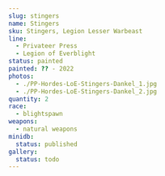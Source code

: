 ```yaml
---
slug: stingers
name: Stingers
sku: Stingers, Legion Lesser Warbeast
line:
  - Privateer Press
  - Legion of Everblight
status: painted
painted: ?? - 2022
photos:
  - ./PP-Hordes-LoE-Stingers-Dankel_1.jpg
  - ./PP-Hordes-LoE-Stingers-Dankel_2.jpg
quantity: 2
race:
  - blightspawn
weapons:
  - natural weapons
minidb:
  status: published
gallery:
  status: todo
---
```

